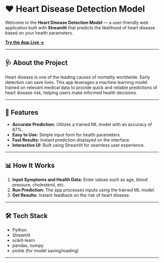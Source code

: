 # ❤️ Heart Disease Detection Model

Welcome to the **Heart Disease Detection Model** — a user-friendly web application built with **Streamlit** that predicts the likelihood of heart disease based on your health parameters.

[**Try the App Live →**](https://heart-disease-detection-model.streamlit.app/)

---

## 🩺 About the Project

Heart disease is one of the leading causes of mortality worldwide. Early detection can save lives. This app leverages a machine learning model trained on relevant medical data to provide quick and reliable predictions of heart disease risk, helping users make informed health decisions.

---

## 🚀 Features

- **Accurate Prediction:** Utilizes a trained ML model with an accuracy of 87%.
- **Easy to Use:** Simple input form for health parameters.
- **Fast Results:** Instant prediction displayed on the interface.
- **Interactive UI:** Built using Streamlit for seamless user experience.

---

## 📊 How It Works

1. **Input Symptoms and Health Data:** Enter values such as age, blood pressure, cholesterol, etc.
2. **Run Prediction:** The app processes inputs using the trained ML model.
3. **Get Results:** Instant feedback on the risk of heart disease.

---

## 🛠️ Tech Stack

- Python
- Streamlit
- scikit-learn
- pandas, numpy
- pickle (for model saving/loading)

---


